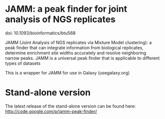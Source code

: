 JAMM: a peak finder for joint analysis of NGS replicates
====
doi: 10.1093/bioinformatics/btu568

JAMM (Joint Analysis of NGS replicates via Mixture Model clustering): 
a peak finder that can integrate information from biological replicates, 
determine enrichment site widths accurately and resolve neighboring narrow peaks. 
JAMM is a universal peak finder that is applicable to different types of datasets

This is a wrapper for JAMM for use in Galaxy (usegalaxy.org)


Stand-alone version
===================

The latest release of the stand-alone version can be found here:
http://code.google.com/p/jamm-peak-finder/

